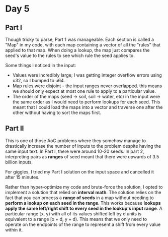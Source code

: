 # Day 5

## Part I

Though tricky to parse, Part 1 was manageable. Each section is called a
"Map" in my code, with each map containing a vector of all the "rules"
that applied to that map. When doing a lookup, the map just compares the
seed's value to the rules to see which rule the seed applies to.

Some things I noticed in the input:
* Values were incredibly large; I was getting integer overflow
  errors using u32, so I bumped to u64.
* Map rules were disjoint - the input ranges never overlapped.
  this means we should only expect at most one rule to apply
  to a particular value.
* The order of the maps (seed -> soil, soil -> water, etc)
  in the input were the same order as I would need to perform lookups
  for each seed. This meant that I could load the maps into a vector
  and traverse one after the other without having to sort the maps first.

## Part II

This is one of those AoC problems where they somehow manage to drastically
increase the number of inputs to the problem despite having the same input
text. In Part I, there were around 10-20 seeds. In part 2, interpreting
pairs as **ranges** of seed meant that there were upwards of 3.5 billion inputs.

For giggles, I tried my Part I solution on the input space and cancelled it after
15 minutes.

Rather than hyper-optimize my code and brute-force the solution, I opted to
implement a solution that relied on **interval math**. The solution relies on
the fact that you can process a **range of seeds** in a map without needing to
**perform a lookup on each seed in the range**. This works because **lookups apply
the same left/right shift to every seed in the lookup's input range**. A particular
range [x, y) with all of its values shifted left by d units is equivalent to a
range [x + d, y + d). This means that we only need to operate on the endpoints
of the range to represent a shift from every value within it.


